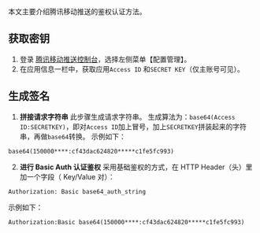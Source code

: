 本文主要介绍腾讯移动推送的鉴权认证方法。


## 获取密钥
1. 登录 [腾讯移动推送控制台](https://console.cloud.tencent.com/tpns)，选择左侧菜单【配置管理】。
2. 在应用信息一栏中，获取应用`Access ID` 和`SECRET KEY`（仅主账号可见）。


## 生成签名
1. **拼接请求字符串** 
此步骤生成请求字符串。
生成算法为：`base64(Access ID:SECRETKEY)`，即对`Access ID`加上冒号，加上`SECRETKEY`拼装起来的字符串，再做`base64`转换。
示例如下：
```
base64(150000****:cf43dac624820*****c1fe5fc993)
```

2. **进行 Basic Auth 认证鉴权**
 采用基础鉴权的方式，在 HTTP Header（头）里加一个字段（ Key/Value 对）：
  ```
  Authorization: Basic base64_auth_string
  ```
示例如下：
```
Authorization:Basic base64(150000****:cf43dac624820*****c1fe5fc993)
```
